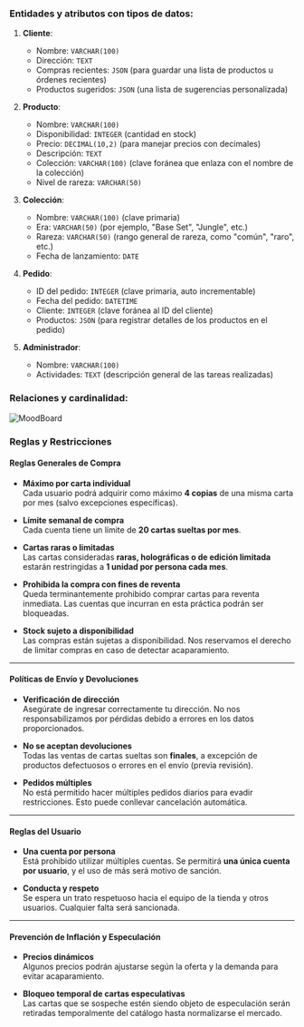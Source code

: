 ### Entidades y atributos con tipos de datos:

1. **Cliente**:
   - Nombre: `VARCHAR(100)`
   - Dirección: `TEXT`
   - Compras recientes: `JSON` (para guardar una lista de productos u órdenes recientes)
   - Productos sugeridos: `JSON` (una lista de sugerencias personalizada)

2. **Producto**:
   - Nombre: `VARCHAR(100)`
   - Disponibilidad: `INTEGER` (cantidad en stock)
   - Precio: `DECIMAL(10,2)` (para manejar precios con decimales)
   - Descripción: `TEXT`
   - Colección: `VARCHAR(100)` (clave foránea que enlaza con el nombre de la colección)
   - Nivel de rareza: `VARCHAR(50)`

3. **Colección**:
   - Nombre: `VARCHAR(100)` (clave primaria)
   - Era: `VARCHAR(50)` (por ejemplo, "Base Set", "Jungle", etc.)
   - Rareza: `VARCHAR(50)` (rango general de rareza, como "común", "raro", etc.)
   - Fecha de lanzamiento: `DATE`

4. **Pedido**:
   - ID del pedido: `INTEGER` (clave primaria, auto incrementable)
   - Fecha del pedido: `DATETIME`
   - Cliente: `INTEGER` (clave foránea al ID del cliente)
   - Productos: `JSON` (para registrar detalles de los productos en el pedido)

5. **Administrador**:
   - Nombre: `VARCHAR(100)`
   - Actividades: `TEXT` (descripción general de las tareas realizadas)

### Relaciones y cardinalidad:

![MoodBoard](assets/Diagrama-Entidad-Relación.png)

### Reglas y Restricciones

#### Reglas Generales de Compra

- **Máximo por carta individual**  
  Cada usuario podrá adquirir como máximo **4 copias** de una misma carta por mes (salvo excepciones específicas).

- **Límite semanal de compra**  
  Cada cuenta tiene un límite de **20 cartas sueltas por mes**.

- **Cartas raras o limitadas**  
  Las cartas consideradas **raras, holográficas o de edición limitada** estarán restringidas a **1 unidad por persona cada mes**.

- **Prohibida la compra con fines de reventa**  
  Queda terminantemente prohibido comprar cartas para reventa inmediata. Las cuentas que incurran en esta práctica podrán ser bloqueadas.

- **Stock sujeto a disponibilidad**  
  Las compras están sujetas a disponibilidad. Nos reservamos el derecho de limitar compras en caso de detectar acaparamiento.

---

#### Políticas de Envío y Devoluciones

- **Verificación de dirección**  
  Asegúrate de ingresar correctamente tu dirección. No nos responsabilizamos por pérdidas debido a errores en los datos proporcionados.

- **No se aceptan devoluciones**  
  Todas las ventas de cartas sueltas son **finales**, a excepción de productos defectuosos o errores en el envío (previa revisión).

- **Pedidos múltiples**  
  No está permitido hacer múltiples pedidos diarios para evadir restricciones. Esto puede conllevar cancelación automática.

---

#### Reglas del Usuario

- **Una cuenta por persona**  
  Está prohibido utilizar múltiples cuentas. Se permitirá **una única cuenta por usuario**, y el uso de más será motivo de sanción.

- **Conducta y respeto**  
  Se espera un trato respetuoso hacia el equipo de la tienda y otros usuarios. Cualquier falta será sancionada.

---

#### Prevención de Inflación y Especulación

- **Precios dinámicos**  
  Algunos precios podrán ajustarse según la oferta y la demanda para evitar acaparamiento.

- **Bloqueo temporal de cartas especulativas**  
  Las cartas que se sospeche estén siendo objeto de especulación serán retiradas temporalmente del catálogo hasta normalizarse el mercado.


